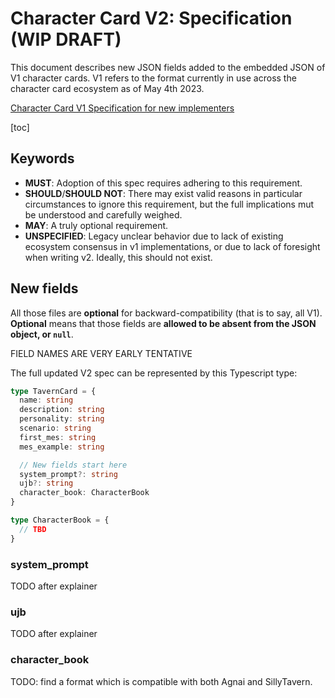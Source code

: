 # Character Card V2: Specification (WIP DRAFT)

This document describes new JSON fields added to the embedded JSON of V1
character cards. V1 refers to the format currently in use across the character
card ecosystem as of May 4th 2023.

[Character Card V1 Specification for new implementers](./spec_v1.md)

[toc]

## Keywords

- **MUST**: Adoption of this spec requires adhering to this requirement.
- **SHOULD**/**SHOULD NOT**: There may exist valid reasons in particular circumstances to ignore this requirement, but the full implications mut be understood and carefully weighed.
- **MAY**: A truly optional requirement.
- **UNSPECIFIED**: Legacy unclear behavior due to lack of existing ecosystem consensus in v1 implementations, or due to lack of foresight when writing v2. Ideally, this should not exist.

## New fields

All those files are **optional** for backward-compatibility (that is to say, all
V1). **Optional** means that those fields are **allowed to be absent from the
JSON object, or `null`**.

FIELD NAMES ARE VERY EARLY TENTATIVE

The full updated V2 spec can be represented by this Typescript type:

```ts
type TavernCard = {
  name: string
  description: string
  personality: string
  scenario: string
  first_mes: string
  mes_example: string

  // New fields start here
  system_prompt?: string
  ujb?: string
  character_book: CharacterBook
}

type CharacterBook = {
  // TBD
}
```


### system_prompt

TODO after explainer

### ujb

TODO after explainer

### character_book

TODO: find a format which is compatible with both Agnai and SillyTavern.
